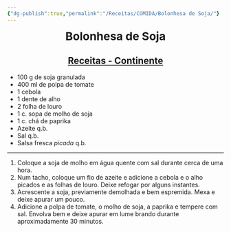 ```yaml
---
{"dg-publish":true,"permalink":"/Receitas/COMIDA/Bolonhesa de Soja/"}
---
```


<div style="text-align: center;"> <span style="font-size: 26px;"><b> Bolonhesa de Soja </b></span> </div>

<span class="center"> <center> [Receitas - Continente](https://feed.continente.pt/receitas/bolonhesa-de-soja) </center></span>
---
- 100 g de soja granulada
- 400 ml de polpa de tomate
- 1 cebola
- 1 dente de alho
- 2 folha de louro
- 1 c. sopa de molho de soja
- 1 c. chá de paprika
- Azeite q.b.
- Sal q.b.
- Salsa fresca *picada* q.b.
---
1. Coloque a soja de molho em água quente com sal durante cerca de uma hora.
2. Num tacho, coloque um fio de azeite e adicione a cebola e o alho picados e as folhas de louro. Deixe refogar por alguns instantes.
3. Acrescente a soja, previamente demolhada e bem espremida. Mexa e deixe apurar um pouco.
4. Adicione a polpa de tomate, o molho de soja, a paprika e tempere com sal. Envolva bem e deixe apurar em lume brando durante aproximadamente 30 minutos.